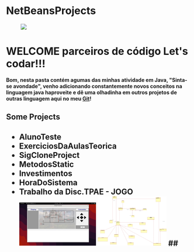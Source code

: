 # NetBeansProjects
 
  
<div id="img-topo">
<figure><img src="https://cdn.icon-icons.com/icons2/2699/PNG/512/java_logo_icon_168609.png"/></figure>
    <h1> <trong style="font-color: yellow">WELCOME<strong/> parceiros de código Let's codar!!!</h1>
</div>
    <p>Bom, nesta pasta contém agumas das minhas atividade em <Strong>Java</Strong>,
    "Sinta-se avondade", venho adicionando constantemente novos conceitos na linguagem java 
    haproveite e dê uma olhadinha em outros projetos de outras linguagem aqui no meu <a href="https://github.com/Sousa-Diin?tab=repositories">Git</a>!</p>
    <h2>Some Projects<h2/>
    <ul>
        <li>AlunoTeste</li>
        <li>ExerciciosDaAulasTeorica</li>
        <li>SigCloneProject</li>
        <li>MetodosStatic</li>
        <li>Investimentos</li>
        <li>HoraDoSistema</li>
        <li><a href="https://github.com/Sousa-Diin/NetBeansProjects/tree/main/EdicaoDoJogoZuul/src/edicaodojogozuul"></a>Trabalho da Disc.TPAE - JOGO </li>
        <img width="45%" src="https://github.com/Sousa-Diin/NetBeansProjects/blob/main/EdicaoDoJogoZuul/src/edicaodojogozuul/img/Captura%20de%20tela%20de%202022-08-13%2017-08-16.png" alt="foto-jogo" target="_blank"/>
        <img width="40%" alt="diagrama de classes - UML" src="https://github.com/Sousa-Diin/NetBeansProjects/blob/main/EdicaoDoJogoZuul/src/edicaodojogozuul/UML/diagrama%20de%20classe.png" target="blank"
    </ul>
    ##
    

